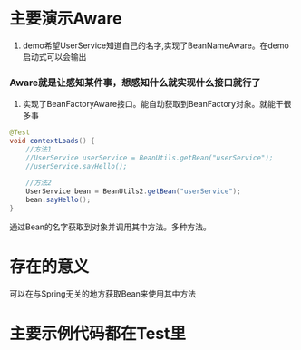 # 主要演示Aware
1. demo希望UserService知道自己的名字,实现了BeanNameAware。在demo启动式可以会输出
### Aware就是让感知某件事，想感知什么就实现什么接口就行了
1. 实现了BeanFactoryAware接口。能自动获取到BeanFactory对象。就能干很多事
```java
@Test
void contextLoads() {
    //方法1
    //UserService userService = BeanUtils.getBean("userService");
    //userService.sayHello();
    
    //方法2
    UserService bean = BeanUtils2.getBean("userService");
    bean.sayHello();
}
```
通过Bean的名字获取到对象并调用其中方法。多种方法。
# 存在的意义
可以在与Spring无关的地方获取Bean来使用其中方法
# 主要示例代码都在Test里
